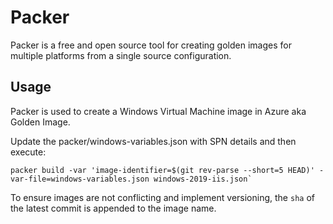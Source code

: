# Packer
Packer is a free and open source tool for creating golden images for multiple platforms from a single source configuration.

## Usage 
Packer is used to create a Windows Virtual Machine image in Azure aka Golden Image.

Update the packer/windows-variables.json with SPN details and then execute:

```shell
packer build -var 'image-identifier=$(git rev-parse --short=5 HEAD)' -var-file=windows-variables.json windows-2019-iis.json`
```

To ensure images are not conflicting and implement versioning, the `sha` of the latest commit is appended to the image name.